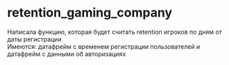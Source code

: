 # retention_gaming_company
Написала функцию, которая будет считать retention игроков по дням от даты регистрации  
Имеются: датафрейм с временем регистрации пользователей и датафрейм с данными об авторизациях
